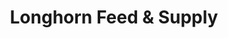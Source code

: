 ---
title: "Longhorn Feed & Supply"
url: /clovis/longhorn-feed-und-supply/
shop: Landwirtschaftlich
---